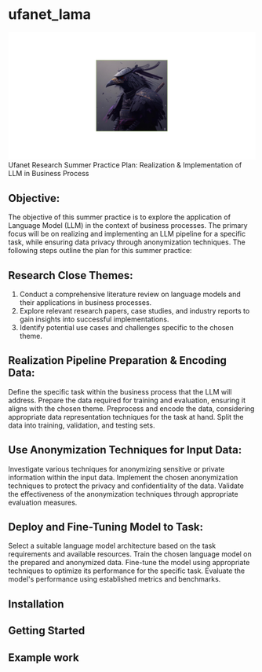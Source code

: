 # ufanet_lama
![Image Alt Text](logo.png)
Ufanet Research
Summer Practice Plan: Realization & Implementation of LLM in Business Process

## Objective:
The objective of this summer practice is to explore the application of Language Model (LLM) in the context of business processes. The primary focus will be on realizing and implementing an LLM pipeline for a specific task, while ensuring data privacy through anonymization techniques. The following steps outline the plan for this summer practice:

## Research Close Themes:
1. Conduct a comprehensive literature review on language models and their applications in business processes.
2. Explore relevant research papers, case studies, and industry reports to gain insights into successful implementations.
3. Identify potential use cases and challenges specific to the chosen theme.

## Realization Pipeline Preparation & Encoding Data:

Define the specific task within the business process that the LLM will address.
Prepare the data required for training and evaluation, ensuring it aligns with the chosen theme.
Preprocess and encode the data, considering appropriate data representation techniques for the task at hand.
Split the data into training, validation, and testing sets.

## Use Anonymization Techniques for Input Data:
Investigate various techniques for anonymizing sensitive or private information within the input data.
Implement the chosen anonymization techniques to protect the privacy and confidentiality of the data.
Validate the effectiveness of the anonymization techniques through appropriate evaluation measures.

## Deploy and Fine-Tuning Model to Task:

Select a suitable language model architecture based on the task requirements and available resources.
Train the chosen language model on the prepared and anonymized data.
Fine-tune the model using appropriate techniques to optimize its performance for the specific task.
Evaluate the model's performance using established metrics and benchmarks.

## Installation

## Getting Started

## Example work
